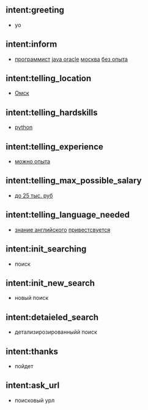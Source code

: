 ## intent:greeting
- yo

## intent:inform
- [программист](profession) [java oracle](hardskills) [москва](location)  [без опыта](experience)

## intent:telling_location
- [Омск](location)

## intent:telling_hardskills
- [python](hardskills)

## intent:telling_experience
- [можно опыта](experience)

## intent:telling_max_possible_salary
- [до 25 тыс. руб](max_salary_for_position)

## intent:telling_language_needed
- [знание английского](language) [привестсвуется](language_level)

## intent:init_searching
- поиск

## intent:init_new_search
- новый поиск

## intent:detaieled_search
- детализирозированныйй поиск

## intent:thanks
- пойдет

## intent:ask_url
- поисковый урл
